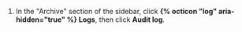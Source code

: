 1. In the "Archive" section of the sidebar, click **{% octicon "log" aria-hidden="true" %} Logs**, then click **Audit log**.
